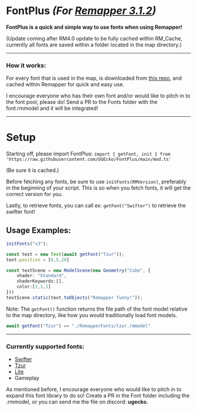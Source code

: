 # FontPlus *(For [Remapper 3.1.2](https://github.com/Swifter1243/ReMapper))*
<b>FontPlus is a quick and simple way to use fonts when using Remapper!</b>

(Update coming after RM4.0 update to be fully cached within RM_Cache, currently all fonts are saved within a folder located in the map directory.)
<hr>

### How it works:
For every font that is used in the map, is downloaded from [this repo](https://github.com/UGEcko/FontPlus/tree/main/Fonts), and cached within Remapper for quick and easy use.

I encourage everyone who has their own font and/or would like to pitch in to the font pool, please do! Send a PR to the Fonts folder with the font.rmmodel and it will be integrated!

<hr>

# Setup

Starting off, please import FontPlus: ``import { getFont, init } from  'https://raw.githubusercontent.com/UGEcko/FontPlus/main/mod.ts'``

(Be sure it is cached.)

Before fetching any fonts, be sure to use ``initFonts(RMVersion)``, preferably in the beginning of your script. This is so when you fetch fonts, it will get the correct version for you.

Lastly, to retrieve fonts, you can call ex: ``getFont("Swifter")`` to retrieve the swifter font!

## Usage Examples:

```ts
initFonts("v3");

const text = new Text(await getFont("Tzur"));
text.position = [0,5,20]

const textScene = new ModelScene(new Geometry("Cube", {
    shader: "Standard",
    shaderKeywords:[],
    color:[1,1,1]
}))
textScene.static(text.toObjects("Remapper funny!"));
```

Note: The ``getFont()`` function returns the file path of the font model relative to the map directory, like how you would traditionally load font models.

```ts 
await getFont("Tzur") == "./RemapperFonts/tzur.rmmodel"
```

<hr>

### Currently supported fonts:
* [Swifter](https://github.com/thelightdesigner/ScuffedWalls/blob/main/Images/Text/swifterfont.png)
* [Tzur](https://github.com/thelightdesigner/ScuffedWalls/blob/main/Images/Text/TzurS11Font.png)
* [Lite](https://github.com/thelightdesigner/ScuffedWalls/blob/main/Images/Text/litefont.png)
* Gameplay

As mentioned before, I encourage everyone who would like to pitch in to expand this font library to do so! Create a PR in the Font folder including the .rmmodel, or you can send me the file on discord: <b>ugecko<b>.
